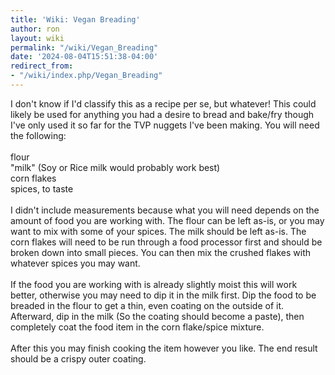 ```yaml
---
title: 'Wiki: Vegan Breading'
author: ron
layout: wiki
permalink: "/wiki/Vegan_Breading"
date: '2024-08-04T15:51:38-04:00'
redirect_from:
- "/wiki/index.php/Vegan_Breading"
---
```


I don\'t know if I\'d classify this as a recipe per se, but whatever! This could likely be used for anything you had a desire to bread and bake/fry though I\'ve only used it so far for the TVP nuggets I\'ve been making. You will need the following:\
\
flour\
\"milk\" (Soy or Rice milk would probably work best)\
corn flakes\
spices, to taste\
\
I didn\'t include measurements because what you will need depends on the amount of food you are working with. The flour can be left as-is, or you may want to mix with some of your spices. The milk should be left as-is. The corn flakes will need to be run through a food processor first and should be broken down into small pieces. You can then mix the crushed flakes with whatever spices you may want.\
\
If the food you are working with is already slightly moist this will work better, otherwise you may need to dip it in the milk first. Dip the food to be breaded in the flour to get a thin, even coating on the outside of it. Afterward, dip in the milk (So the coating should become a paste), then completely coat the food item in the corn flake/spice mixture.\
\
After this you may finish cooking the item however you like. The end result should be a crispy outer coating.
